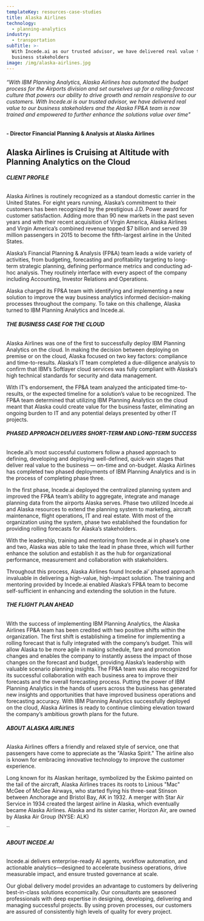 ```yaml
---
templateKey: resources-case-studies
title: Alaska Airlines
technology:
  - planning-analytics
industry:
  - transportation
subTitle: >-
  With Incede.ai as our trusted advisor, we have delivered real value to our
  business stakeholders
image: /img/alaska-airlines.jpg
---
```

###### *“With IBM Planning Analytics, Alaska Airlines has automated the budget process for the Airports division and set ourselves up for a rolling-forecast culture that powers our ability to drive growth and remain responsive to our customers. With Incede.ai is our trusted advisor, we have delivered real value to our business stakeholders and the Alaska FP&A team is now trained and empowered to further enhance the solutions value over time"*

**\-﻿ Director Financial Planning & Analysis at Alaska Airlines**

## Alaska Airlines is Cruising at Altitude with Planning Analytics on the Cloud

###### **CLIENT PROFILE**

Alaska Airlines is routinely recognized as a standout domestic carrier in the United States. For eight years running, Alaska’s commitment to their customers has been recognized by the prestigious J.D. Power award for customer satisfaction. Adding more than 90 new markets in the past seven years and with their recent acquisition of Virgin America, Alaska Airlines and Virgin America’s combined revenue topped $7 billion and served 39 million passengers in 2015 to become the fifth-largest airline in the United States.

Alaska’s Financial Planning & Analysis (FP&A) team leads a wide variety of activities, from budgeting, forecasting and profitability targeting to long-term strategic planning, defining performance metrics and conducting ad-hoc analysis. They routinely interface with every aspect of the company including Accounting, Investor Relations and Operations.

Alaska charged its FP&A team with identifying and implementing a new solution to improve the way business analytics informed decision-making processes throughout the company. To take on this challenge, Alaska turned to IBM Planning Analytics and Incede.ai.

###### **THE BUSINESS CASE FOR THE CLOUD**

Alaska Airlines was one of the first to successfully deploy IBM Planning Analytics on the cloud. In making the decision between deploying on premise or on the cloud, Alaska focused on two key factors: compliance and time-to-results. Alaska’s IT team completed a due-diligence analysis to confirm that IBM’s Softlayer cloud services was fully compliant with Alaska’s high technical standards for security and data management.

With IT’s endorsement, the FP&A team analyzed the anticipated time-to-results, or the expected timeline for a solution’s value to be recognized. The FP&A team determined that utilizing IBM Planning Analytics on the cloud meant that Alaska could create value for the business faster, eliminating an ongoing burden to IT and any potential delays presented by other IT projects.

###### **PHASED APPROACH DELIVERS SHORT-TERM AND LONG-TERM SUCCESS**

Incede.ai’s most successful customers follow a phased approach to defining, developing and deploying well-defined, quick-win stages that deliver real value to the business — on-time and on-budget. Alaska Airlines has completed two phased deployments of IBM Planning Analytics and is in the process of completing phase three.

In the first phase, Incede.ai deployed the centralized planning system and improved the FP&A team’s ability to aggregate, integrate and manage planning data from the airports Alaska serves. Phase two utilized Incede.ai and Alaska resources to extend the planning system to marketing, aircraft maintenance, flight operations, IT and real estate. With most of the organization using the system, phase two established the foundation for providing rolling forecasts for Alaska’s stakeholders.

With the leadership, training and mentoring from Incede.ai in phase’s one and two, Alaska was able to take the lead in phase three, which will further enhance the solution and establish it as the hub for organizational performance, measurement and collaboration with stakeholders.

Throughout this process, Alaska Airlines found Incede.ai’ phased approach invaluable in delivering a high-value, high-impact solution. The training and mentoring provided by Incede.ai enabled Alaska’s FP&A team to become self-sufficient in enhancing and extending the solution in the future.

###### **THE FLIGHT PLAN AHEAD**

With the success of implementing IBM Planning Analytics, the Alaska Airlines FP&A team has been credited with two positive shifts within the organization. The first shift is establishing a timeline for implementing a rolling forecast that is fully integrated with the company’s budget. This will allow Alaska to be more agile in making schedule, fare and promotion changes and enables the company to instantly assess the impact of those changes on the forecast and budget, providing Alaska’s leadership with valuable scenario planning insights. The FP&A team was also recognized for its successful collaboration with each business area to improve their forecasts and the overall forecasting process. Putting the power of IBM Planning Analytics in the hands of users across the business has generated new insights and opportunities that have improved business operations and forecasting accuracy. With IBM Planning Analytics successfully deployed on the cloud, Alaska Airlines is ready to continue climbing elevation toward the company’s ambitious growth plans for the future.

###### **ABOUT ALASKA AIRLINES**

Alaska Airlines offers a friendly and relaxed style of service, one that passengers have come to appreciate as the "Alaska Spirit." The airline also is known for embracing innovative technology to improve the customer experience.

Long known for its Alaskan heritage, symbolized by the Eskimo painted on the tail of the aircraft, Alaska Airlines traces its roots to Linious "Mac" McGee of McGee Airways, who started flying his three-seat Stinson between Anchorage and Bristol Bay, AK in 1932. A merger with Star Air Service in 1934 created the largest airline in Alaska, which eventually became Alaska Airlines. Alaska and its sister carrier, Horizon Air, are owned by Alaska Air Group (NYSE: ALK)

``

###### **ABOUT INCEDE.AI**

Incede.ai delivers enterprise-ready AI agents, workflow automation, and actionable analytics—designed to accelerate business operations, drive measurable impact, and ensure trusted governance at scale. 

Our global delivery model provides an advantage to customers by delivering best-in-class solutions economically. Our consultants are seasoned professionals with deep expertise in designing, developing, delivering and managing successful projects. By using proven processes, our customers are assured of consistently high levels of quality for every project.
